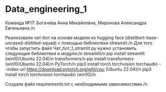 # Data_engineering_1
Команда №17: Богачева Анна Михайловна, Миронова Александра Евгеньевна /n

Реализовали чат-бот на основе модели из hugging face (distilbert-base-uncased-distilled-squad) с помощью библиотеки streamlit./n
Для того чтобы запустить файл Чат_бот_1_stramlit.py нужно установить следующие библиотеки и модули:/n
    streamlit/n
         pip install streamlit (win10/Ubuntu 22.04)/n
    transformers/n
         pip install transformers (win10/Ubuntu 22.04)/n
    PyTorch/n
         pip3 install torch torchvision torchaudio --index-url https://download.pytorch.org/whl/cpu (Ubuntu 22.04)/n
         pip3 install torch torchvision torchaudio (win10)/n

Создали файл requirements.txt с необходимыми зависимостями./n         
